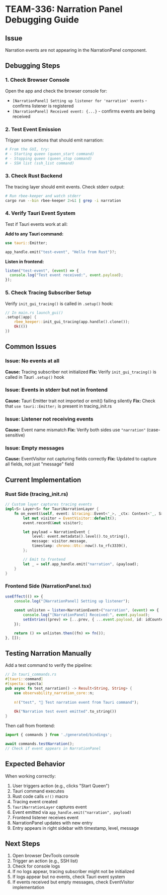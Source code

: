 # TEAM-336: Narration Panel Debugging Guide

## Issue
Narration events are not appearing in the NarrationPanel component.

## Debugging Steps

### 1. Check Browser Console
Open the app and check the browser console for:
- `[NarrationPanel] Setting up listener for 'narration' events` - confirms listener is registered
- `[NarrationPanel] Received event: {...}` - confirms events are being received

### 2. Test Event Emission
Trigger some actions that should emit narration:
```bash
# From the GUI, try:
# - Starting queen (queen_start command)
# - Stopping queen (queen_stop command)
# - SSH list (ssh_list command)
```

### 3. Check Rust Backend
The tracing layer should emit events. Check stderr output:
```bash
# Run rbee-keeper and watch stderr
cargo run --bin rbee-keeper 2>&1 | grep -i narration
```

### 4. Verify Tauri Event System
Test if Tauri events work at all:

**Add to any Tauri command:**
```rust
use tauri::Emitter;

app_handle.emit("test-event", "Hello from Rust")?;
```

**Listen in frontend:**
```typescript
listen("test-event", (event) => {
  console.log("Test event received:", event.payload);
});
```

### 5. Check Tracing Subscriber Setup
Verify `init_gui_tracing()` is called in `.setup()` hook:

```rust
// In main.rs launch_gui()
.setup(|app| {
    rbee_keeper::init_gui_tracing(app.handle().clone());
    Ok(())
})
```

## Common Issues

### Issue: No events at all
**Cause:** Tracing subscriber not initialized
**Fix:** Verify `init_gui_tracing()` is called in Tauri `.setup()` hook

### Issue: Events in stderr but not in frontend
**Cause:** Tauri Emitter trait not imported or emit() failing silently
**Fix:** Check that `use tauri::Emitter;` is present in tracing_init.rs

### Issue: Listener not receiving events
**Cause:** Event name mismatch
**Fix:** Verify both sides use `"narration"` (case-sensitive)

### Issue: Empty messages
**Cause:** EventVisitor not capturing fields correctly
**Fix:** Updated to capture all fields, not just "message" field

## Current Implementation

### Rust Side (tracing_init.rs)
```rust
// Custom layer captures tracing events
impl<S> Layer<S> for TauriNarrationLayer {
    fn on_event(&self, event: &tracing::Event<'_>, _ctx: Context<'_, S>) {
        let mut visitor = EventVisitor::default();
        event.record(&mut visitor);

        let payload = NarrationEvent {
            level: event.metadata().level().to_string(),
            message: visitor.message,
            timestamp: chrono::Utc::now().to_rfc3339(),
        };

        // Emit to frontend
        let _ = self.app_handle.emit("narration", &payload);
    }
}
```

### Frontend Side (NarrationPanel.tsx)
```typescript
useEffect(() => {
    console.log("[NarrationPanel] Setting up listener");
    
    const unlisten = listen<NarrationEvent>("narration", (event) => {
        console.log("[NarrationPanel] Received:", event.payload);
        setEntries((prev) => [...prev, { ...event.payload, id: idCounter.current++ }]);
    });

    return () => unlisten.then((fn) => fn());
}, []);
```

## Testing Narration Manually

Add a test command to verify the pipeline:

```rust
// In tauri_commands.rs
#[tauri::command]
#[specta::specta]
pub async fn test_narration() -> Result<String, String> {
    use observability_narration_core::n;
    
    n!("test", "🎯 Test narration event from Tauri command");
    
    Ok("Narration test event emitted".to_string())
}
```

Then call from frontend:
```typescript
import { commands } from './generated/bindings';

await commands.testNarration();
// Check if event appears in NarrationPanel
```

## Expected Behavior

When working correctly:
1. User triggers action (e.g., clicks "Start Queen")
2. Tauri command executes
3. Rust code calls `n!()` macro
4. Tracing event created
5. `TauriNarrationLayer` captures event
6. Event emitted via `app_handle.emit("narration", payload)`
7. Frontend listener receives event
8. NarrationPanel updates with new entry
9. Entry appears in right sidebar with timestamp, level, message

## Next Steps

1. Open browser DevTools console
2. Trigger an action (e.g., SSH list)
3. Check for console logs
4. If no logs appear, tracing subscriber might not be initialized
5. If logs appear but no events, check Tauri event system
6. If events received but empty messages, check EventVisitor implementation
